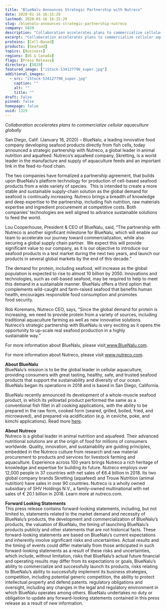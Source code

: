 ```yaml
---
title: "BlueNalu Announces Strategic Partnership with Nutreco"
date: 2020-01-16 16:15:29
lastmod: 2020-01-16 16:15:29
slug: /bluenalu-announces-strategic-partnership-nutreco
company: 5829
description: "Collaboration accelerates plans to commercialize cellular aquaculture globally San Diego, Calif. (January 16, 2020) – BlueNalu, a leading innovative food company developing seafood products directly from fish cells, today announced a strategic partnership with Nutreco, a global leader in animal nutrition and aquafeed. Nutreco’s aquafeed company, Skretting, is a world leader in the manufacture and supply of aquaculture feeds and an important link in the feed-to-food chain. "
excerpt: "Collaboration accelerates plans to commercialize cellular aquaculture globally San Diego, Calif. (January 16, 2020) – BlueNalu, a leading innovative food company developing seafood products directly from fish cells, today announced a strategic partnership with Nutreco, a global leader in animal nutrition and aquafeed. Nutreco’s aquafeed company, Skretting, is a world leader in the manufacture and supply of aquaculture feeds and an important link in the feed-to-food chain. "
proteins: [Cell-Based]
products: [Seafood]
topics: [Business]
regions: [US & Canada]
flags: [Press Release]
directory: [5829]
featured_image: ["iStock-534127796_super.jpg"]
additional_images:
  - src: "iStock-534127796_super.jpg"
    caption: ""
    alt: ""
    title: ""
draft: false
pinned: false
homepage: false
uuid: 1329
---
```

<p><em>Collaboration accelerates plans to commercialize cellular aquaculture globally</em><strong><em> </em></strong></p>

<p>San Diego, Calif. (January 16, 2020) – BlueNalu, a leading innovative food company developing seafood products directly from fish cells, today announced a strategic partnership with Nutreco, a global leader in animal nutrition and aquafeed. Nutreco’s aquafeed company, Skretting, is a world leader in the manufacture and supply of aquaculture feeds and an important link in the feed-to-food chain. </p>

<p>The two companies have formalized a partnership agreement, that builds upon BlueNalu’s platform technology for production of cell-based seafood products from a wide variety of species.  This is intended to create a more stable and sustainable supply-chain solution as the global demand for seafood is continually increasing. Nutreco brings a breadth of knowledge and deep expertise to the partnership, including fish nutrition, raw materials expertise and ingredient procurement at competitive costs. Both companies’ technologies are well aligned to advance sustainable solutions to feed the world.  </p>

<p>Lou Cooperhouse, President <span class="amp">&</span> CEO of BlueNalu, said, “The partnership with Nutreco is another significant milestone for BlueNalu, which will enable our team to accelerate our journey toward commercialization, while also securing a global supply chain partner.  We expect this will provide significant value to our company, as it is our objective to introduce our seafood products in a test market during the next two years, and launch our products in several global markets by the end of this decade.” </p>

<p>The demand for protein, including seafood, will increase as the global population is expected to rise to almost 10 billion by 2050. Innovations and technologies, such as cell-based seafood, may be required to help to meet this demand in a sustainable manner. BlueNalu offers a third option that complements wild-caught and farm-raised seafood that benefits human health, encourages responsible food consumption and promotes food security.</p>

<p>Rob Koremans, Nutreco CEO, says, “Since the global demand for protein is increasing, we need to provide protein from a variety of sources, including traditional aquaculture farming as well as new innovative solutions. Nutreco’s strategic partnership with BlueNalu is very exciting as it opens the opportunity to up-scale real seafood production in a highly sustainable way.”</p>

<p>For more information about BlueNalu, please visit<a href="http://www.bluenalu.com/"> www.BlueNalu.com</a>.</p>

<p>For more information about Nutreco, please visit <a href="https://www.nutreco.com/">www.nutreco.com</a>.</p>

<p><strong>About BlueNalu</strong><br />
BlueNalu’s mission is to be the global leader in cellular aquaculture, providing consumers with great tasting, healthy, safe, and trusted seafood products that support the sustainability and diversity of our ocean.  BlueNalu began its operations in 2018 and is based in San Diego, California.</p>

<p>BlueNalu recently announced its development of a whole-muscle seafood product, in which its yellowtail product performed the same as a conventional fish fillet in all cooking applications, with the ability to be prepared in the raw form, cooked form (seared, grilled, boiled, fried, and microwaved), and prepared via acidification (e.g. in ceviche, poke, and kimchi applications). Read more <a href="https://www.bluenalu.com/pr-121719">here</a>.</p>

<p><strong>About Nutreco</strong><br />
Nutreco is a global leader in animal nutrition and aquafeed. Their advanced nutritional solutions are at the origin of food for millions of consumers worldwide. Quality, innovation, and sustainability are guiding principles, embedded in the Nutreco culture from research and raw material procurement to products and services for livestock farming and aquaculture. Experience across 100 years brings Nutreco a rich heritage of knowledge and expertise for building its future. Nutreco employs over 12,000 people in 37 countries with net sales of €6.4 billion in 2018. Its two global company brands Skretting (aquafeed) and Trouw Nutrition (animal nutrition) have sales in over 90 countries. Nutreco is a wholly owned subsidiary of SHV Holdings N.V., a family-owned multinational with net sales of € 20.1 billion in 2018. Learn more at nutreco.com.</p>

<p><strong>Forward Looking Statements</strong><br />
This press release contains forward-looking statements, including, but not limited to, statements related to the market demand and necessity of BlueNalu’s products, the development and commercialization of BlueNalu’s products, the valuation of BlueNalu, the timing of launching BlueNalu’s products publicly and other statements that are not historical facts. These forward-looking statements are based on BlueNalu’s current expectations and inherently involve significant risks and uncertainties. Actual results and the timing of events could differ materially from those anticipated in such forward-looking statements as a result of these risks and uncertainties, which include, without limitation, risks that BlueNalu’s actual future financial and operating results may differ from its expectations or goals, BlueNalu’s ability to commercialize and successfully launch its products, risks relating to BlueNalu’s ability to successfully implement its business strategies, competition, including potential generic competition, the ability to protect intellectual property and defend patents. regulatory obligations and oversight, including any changes in the legal and regulatory environment in which BlueNalu operates among others. BlueNalu undertakes no duty or obligation to update any forward-looking statements contained in this press release as a result of new information.</p>
